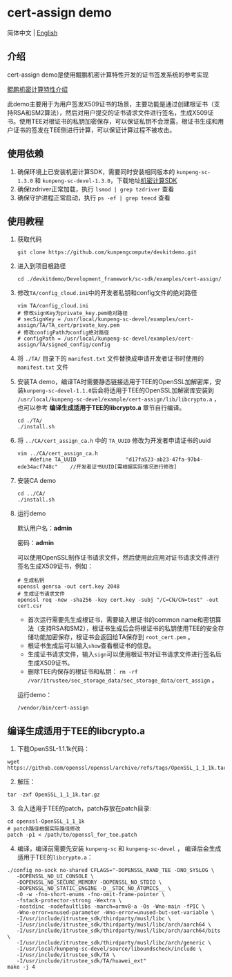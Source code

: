 # cert-assign demo

简体中文 | [English](README_en.md)

## 介绍
cert-assign demo是使用鲲鹏机密计算特性开发的证书签发系统的参考实现

[鲲鹏机密计算特性介绍](https://www.hikunpeng.com/zh/developer/boostkit/confidential-computing)

此demo主要用于为用户签发X509证书的场景，主要功能是通过创建根证书（支持RSA和SM2算法），然后对用户提交的证书请求文件进行签名，生成X509证书。使用TEE对根证书的私钥加密保存，可以保证私钥不会泄露，根证书生成和用户证书的签发在TEE侧进行计算，可以保证计算过程不被攻击。

## 使用依赖

1. 确保环境上已安装机密计算SDK，需要同时安装相同版本的 `kunpeng-sc-1.3.0` 和 `kunpeng-sc-devel-1.3.0`，下载地址[机密计算SDK](https://mirrors.huaweicloud.com/kunpeng/archive/Kunpeng_SDK/itrustee/)
2. 确保tzdriver正常加载，执行 `lsmod | grep tzdriver` 查看
3. 确保守护进程正常启动，执行 `ps -ef | grep teecd` 查看

## 使用教程

1. 获取代码

   ```shell
   git clone https://github.com/kunpengcompute/devkitdemo.git
   ```

2. 进入到项目根路径

   ```shell
   cd ./devkitdemo/Development_framework/sc-sdk/examples/cert-assign/
   ```

3. 修改`TA/config_cloud.ini`中的开发者私钥和config文件的绝对路径

   ```shell
   vim TA/config_cloud.ini
   # 修改signKey为private_key.pem绝对路径
   # secSignKey = /usr/local/kunpeng-sc-devel/examples/cert-assign/TA/TA_cert/private_key.pem
   # 修改configPath为config绝对路径
   # configPath = /usr/local/kunpeng-sc-devel/examples/cert-assign/TA/signed_config/config
   ```

4. 将 `./TA/` 目录下的 `manifest.txt` 文件替换成申请开发者证书时使用的 `manifest.txt` 文件

5. 安装TA demo，编译TA时需要静态链接适用于TEE的OpenSSL加解密库，安装`kunpeng-sc-devel-1.1.0`后会将适用于TEE的OpenSSL加解密库安装到 `/usr/local/kunpeng-sc-devel/example/cert-assign/lib/libcrypto.a` ，也可以参考 **编译生成适用于TEE的libcrypto.a** 章节自行编译。

   ```shell
   cd ./TA/
   ./install.sh
   ```

6. 将 `../CA/cert_assign_ca.h` 中的 `TA_UUID` 修改为开发者申请证书的uuid

   ```shell
   vim ../CA/cert_assign_ca.h
       #define TA_UUID                "d17fa523-ab23-47fa-97b4-ede34acf748c"    //开发者证书UUID[需根据实际情况进行修改]
   ```

7. 安装CA demo

   ```shell
   cd ../CA/
   ./install.sh
   ```

8. 运行demo

   默认用户名：**admin**

   密码：**admin**

   可以使用OpenSSL制作证书请求文件，然后使用此应用对证书请求文件进行签名生成X509证书，例如：
   ```
   # 生成私钥
   openssl genrsa -out cert.key 2048
   # 生成证书请求文件
   openssl req -new -sha256 -key cert.key -subj "/C=CN/CN=test" -out cert.csr
   ```

   - 首次运行需要先生成根证书，需要输入根证书的common name和密钥算法（支持RSA和SM2），根证书生成后会将根证书的私钥使用TEE的安全存储功能加密保存，根证书会返回给TA保存到 `root_cert.pem` 。
   - 根证书生成后可以输入`show`查看根证书的信息。
   - 生成证书请求文件，输入`sign`可以使用根证书对证书请求文件进行签名后生成X509证书。
   - 删除TEE内保存的根证书和私钥： `rm -rf /var/itrustee/sec_storage_data/sec_storage_data/cert_assign` 。

   运行demo：
   ```shell
   /vendor/bin/cert-assign
   ```


## 编译生成适用于TEE的libcrypto.a

1. 下载OpenSSL-1.1.1k代码：
```shell
wget https://github.com/openssl/openssl/archive/refs/tags/OpenSSL_1_1_1k.tar.gz
```

2. 解压：
```shell
tar -zxf OpenSSL_1_1_1k.tar.gz
```

3. 合入适用于TEE的patch，patch存放在patch目录:
```shell
cd openssl-OpenSSL_1_1_1k
# patch路径根据实际路径修改
patch -p1 < /path/to/openssl_for_tee.patch
```

4. 编译，编译前需要先安装 `kunpeng-sc` 和 `kunpeng-sc-devel` ， 编译后会生成适用于TEE的`libcrypto.a`：
```shell
./config no-sock no-shared CFLAGS="-DOPENSSL_RAND_TEE -DNO_SYSLOG \
   -DOPENSSL_NO_UI_CONSOLE \
   -DOPENSSL_NO_SECURE_MEMORY -DOPENSSL_NO_STDIO \
   -DOPENSSL_NO_STATIC_ENGINE -D__STDC_NO_ATOMICS__ \
   -O -w -fno-short-enums -fno-omit-frame-pointer \
   -fstack-protector-strong -Wextra \
   -nostdinc -nodefaultlibs -march=armv8-a -Os -Wno-main -fPIC \
   -Wno-error=unused-parameter -Wno-error=unused-but-set-variable \
   -I/usr/include/itrustee_sdk/thirdparty/musl/libc \
   -I/usr/include/itrustee_sdk/thirdparty/musl/libc/arch/aarch64 \
   -I/usr/include/itrustee_sdk/thirdparty/musl/libc/arch/aarch64/bits \
   -I/usr/include/itrustee_sdk/thirdparty/musl/libc/arch/generic \
   -I/usr/local/kunpeng-sc-devel/source/liboundscheck/include \
   -I/usr/include/itrustee_sdk/TA \
   -I/usr/include/itrustee_sdk/TA/huawei_ext"
make -j 4
```
